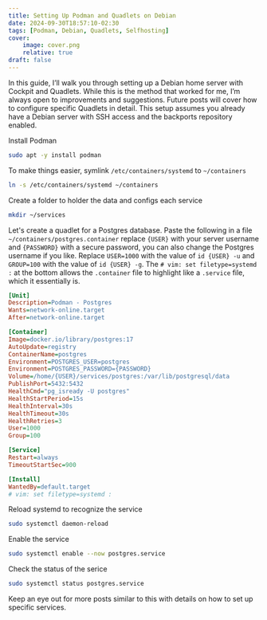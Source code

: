 ```yaml
---
title: Setting Up Podman and Quadlets on Debian
date: 2024-09-30T18:57:10-02:30
tags: [Podman, Debian, Quadlets, Selfhosting]
cover:
    image: cover.png
    relative: true
draft: false
---
```


In this guide, I’ll walk you through setting up a Debian home server with Cockpit and Quadlets. While this is the method that worked for me, I’m always open to improvements and suggestions. Future posts will cover how to configure specific Quadlets in detail. This setup assumes you already have a Debian server with SSH access and the backports repository enabled.

Install Podman

```bash
sudo apt -y install podman
```

To make things easier, symlink `/etc/containers/systemd` to `~/containers`

```bash
ln -s /etc/containers/systemd ~/containers
```

Create a folder to holder the data and configs each service

```bash
mkdir ~/services
```

Let's create a quadlet for a Postgres database. Paste the following in a file `~/containers/postgres.container` replace `{USER}` with your server username and `{PASSWORD}` with a secure password, you can also change the Postgres username if you like. Replace `USER=1000` with the value of `id {USER} -u` and `GROUP=100` with the value of `id {USER} -g`. The `# vim: set filetype=systemd :` at the bottom allows the `.container` file to highlight like a `.service` file, which it essentially is.

```ini
[Unit]
Description=Podman - Postgres
Wants=network-online.target
After=network-online.target

[Container]
Image=docker.io/library/postgres:17
AutoUpdate=registry
ContainerName=postgres
Environment=POSTGRES_USER=postgres
Environment=POSTGRES_PASSWORD={PASSWORD}
Volume=/home/{USER}/services/postgres:/var/lib/postgresql/data
PublishPort=5432:5432
HealthCmd="pg_isready -U postgres"
HealthStartPeriod=15s
HealthInterval=30s
HealthTimeout=30s
HealthRetries=3
User=1000
Group=100

[Service]
Restart=always
TimeoutStartSec=900

[Install]
WantedBy=default.target
# vim: set filetype=systemd :
```

Reload systemd to recognize the service

```bash
sudo systemctl daemon-reload
```

Enable the service

```bash
sudo systemctl enable --now postgres.service
```

Check the status of the serice

```bash
sudo systemctl status postgres.service
```

Keep an eye out for more posts similar to this with details on how to set up specific services. 
